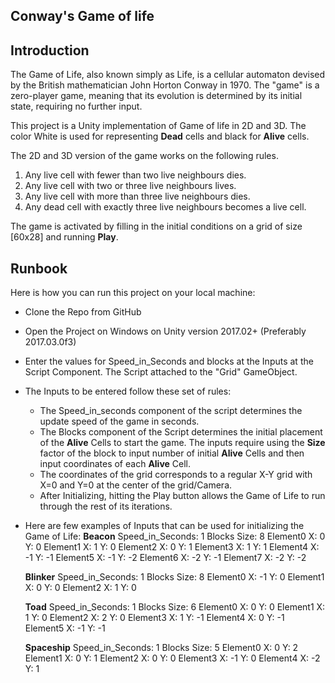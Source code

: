 Conway's Game of life
------------------------------

Introduction
----------------

The Game of Life, also known simply as Life, is a cellular automaton devised by the British mathematician John Horton Conway in 1970. The "game" is a zero-player game, meaning that its evolution is determined by its initial state, requiring no further input.

This project is a Unity implementation of Game of life in 2D and 3D. The color White is used for representing **Dead** cells and black for **Alive** cells.

The 2D and 3D version of the game works on the following rules.

1. Any live cell with fewer than two live neighbours dies.
2. Any live cell with two or three live neighbours lives.
3. Any live cell with more than three live neighbours dies.
4. Any dead cell with exactly three live neighbours becomes a live cell.

The game is activated by filling in the initial conditions on a grid of size [60x28] and running **Play**.

Runbook
----------------

Here is how you can run this project on your local machine:

* Clone the Repo from GitHub

* Open the Project on Windows on Unity version 2017.02+ (Preferably 2017.03.0f3)

* Enter the values for Speed_in_Seconds and blocks at the Inputs at the Script Component. The Script attached to the "Grid" GameObject.

* The Inputs to be entered follow these set of rules:
	* The Speed_in_seconds component of the script determines the update speed of the game in seconds.
	* The Blocks component of the Script determines the initial placement of the **Alive** Cells to start the game. The inputs require using the **Size** factor of the block to input number of initial **Alive** Cells and then input coordinates of each **Alive** Cell.
	* The coordinates of the grid corresponds to a regular X-Y grid with X=0 and Y=0 at the center of the grid/Camera.
	* After Initializing, hitting the Play button allows the Game of Life to run through the rest of its iterations.
 
* Here are few examples of Inputs that can be used for initializing the Game of Life:
	**Beacon**
	Speed_in_Seconds: 1
	Blocks
	Size: 8
	Element0	X: 0	Y: 0
	Element1	X: 1	Y: 0
	Element2	X: 0	Y: 1
	Element3	X: 1	Y: 1
	Element4	X: -1	Y: -1
	Element5	X: -1	Y: -2
	Element6	X: -2	Y: -1
	Element7	X: -2	Y: -2

	**Blinker**
	Speed_in_Seconds: 1
	Blocks
	Size: 8
	Element0	X: -1	Y: 0
	Element1	X: 0	Y: 0
	Element2	X: 1	Y: 0

	**Toad**
	Speed_in_Seconds: 1
	Blocks
	Size: 6
	Element0	X: 0	Y: 0
	Element1	X: 1	Y: 0
	Element2	X: 2	Y: 0
	Element3	X: 1	Y: -1
	Element4	X: 0	Y: -1
	Element5	X: -1	Y: -1

	**Spaceship**
	Speed_in_Seconds: 1
	Blocks
	Size: 5
	Element0	X: 0	Y: 2
	Element1	X: 0	Y: 1
	Element2	X: 0	Y: 0
	Element3	X: -1	Y: 0
	Element4	X: -2	Y: 1

	
